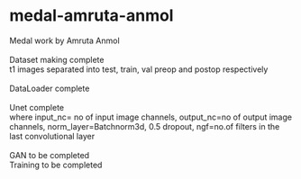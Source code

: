 # medal-amruta-anmol
Medal work by Amruta Anmol \
\
Dataset making complete \
t1 images separated into test, train, val preop and postop respectively \
\
DataLoader complete \
\
Unet complete \
where input_nc= no of input image channels, output_nc=no of output image channels, norm_layer=Batchnorm3d, 0.5 dropout, ngf=no.of filters in the last convolutional layer \
\
GAN to be completed \
Training to be completed
